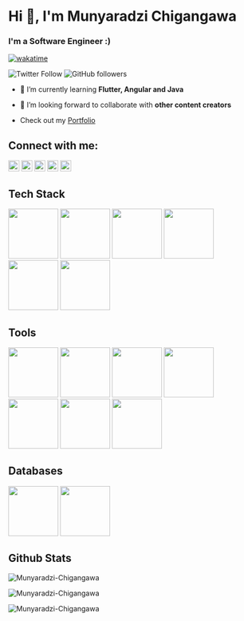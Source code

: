 <h1 align ="left">Hi 👋, I'm Munyaradzi Chigangawa</h1>
<h3 align="left">I'm a Software Engineer :)</h3>

[![wakatime](https://wakatime.com/badge/user/f3bb4546-7f81-4f1f-8c74-ebf6e1c05a72.svg)](https://wakatime.com/@f3bb4546-7f81-4f1f-8c74-ebf6e1c05a72)

![Twitter Follow](https://img.shields.io/twitter/follow/mchigangawa?label=mchigangawa&logo=twitter&style=for-the-badge)
![GitHub followers](https://img.shields.io/github/followers/Munyaradzi-Chigangawa?logo=GitHub&style=for-the-badge)

- 🌱 I’m currently learning **Flutter, Angular and Java**

- 👯 I’m looking forward to collaborate with **other content creators**

- Check out my [Portfolio](https://munyaradzichigangawa-6e6a3.web.app/#/)

## Connect with me:
<p align="left"
<a href="https://wa.me/message/T6OSV4DL7Y2PB1" target="blank"><img src="https://cdn.jsdelivr.net/npm/simple-icons@3.0.1/icons/whatsapp.svg" alt="T6OSV4DL7Y2PB1" height="22" width="22" /></a>
<a href="https://twitter.com/mchigangawa" target="blank"><img src="https://cdn.jsdelivr.net/npm/simple-icons@3.0.1/icons/twitter.svg" alt="mchigangawa" height="22" width="22" /></a>
<a href="https://www.linkedin.com/in/munyaradzi-chigangawa-45170818b/" target="blank"><img src="https://cdn.jsdelivr.net/npm/simple-icons@3.0.1/icons/linkedin.svg" alt="Munyaradzi Chigangawa" height="22" width="22" /></a>
<a href="https://www.instagram.com/munyaradzichigangawa" target="blank"><img src="https://cdn.jsdelivr.net/npm/simple-icons@3.0.1/icons/instagram.svg" alt="Munyaradzi Chigangawa" height="22" width="22" /></a>
<a href="https://www.facebook.com/people/Munyaradzi-Chigangawa/100005882974770" target="blank"><img src="https://cdn.jsdelivr.net/npm/simple-icons@3.0.1/icons/facebook.svg" alt="Munyaradzi Chigangawa" height="22" width="22" /></a>
<br />

## Tech Stack

<p align="left">
  <img src= "https://www.vectorlogo.zone/logos/flutterio/flutterio-ar21.svg" width = "100" />
   <img src ="https://www.vectorlogo.zone/logos/kotlinlang/kotlinlang-ar21.svg" width = "100"/>
  <img src= "https://www.vectorlogo.zone/logos/springio/springio-ar21.svg" width= "100"/>
  <img src= "https://www.vectorlogo.zone/logos/python/python-ar21.svg" width = "100"/>
  <img src ="https://www.vectorlogo.zone/logos/angular/angular-ar21.svg" width = "100"/>
  <img src ="https://www.vectorlogo.zone/logos/java/java-ar21.svg" width = "100"/>
  
  
   ## Tools
  <p align="left">
  <img src = "https://www.vectorlogo.zone/logos/git-scm/git-scm-ar21.svg" width = "100"/>
   <img src ="https://www.vectorlogo.zone/logos/getpostman/getpostman-ar21.svg" width = "100"/>
   <img src ="https://www.vectorlogo.zone/logos/rabbitmq/rabbitmq-ar21.svg" width = "100"/>
   <img src ="https://www.vectorlogo.zone/logos/docker/docker-ar21.svg" width = "100"/>
   <img src ="https://www.vectorlogo.zone/logos/figma/figma-ar21.svg" width = "100"/>
   <img src ="https://www.vectorlogo.zone/logos/twilio/twilio-ar21.svg" width = "100"/>
  <img src ="https://www.vectorlogo.zone/logos/netlify/netlify-ar21.svg" width = "100"/>
    
  ## Databases
  <p align="left">
  <img src = "https://www.vectorlogo.zone/logos/mysql/mysql-ar21.svg" width = "100" />
  <img src="https://www.vectorlogo.zone/logos/firebase/firebase-ar21.svg" width="100"/>
  
  ## Github Stats
<p>
<img align="center" src="https://github-readme-stats.vercel.app/api/top-langs/?username=Munyaradzi-Chigangawa&layout=compact&hide=html" alt="Munyaradzi-Chigangawa"/>
</p>

<p>
<img align="center" src="https://github-readme-stats.vercel.app/api?username=Munyaradzi-Chigangawa&show_icons=true" alt="Munyaradzi-Chigangawa" />
</p>

 <p>
 <img align="center" src="https://github-readme-streak-stats.herokuapp.com/?user=Munyaradzi-Chigangawa&" alt="Munyaradzi-Chigangawa" />
 </p>
